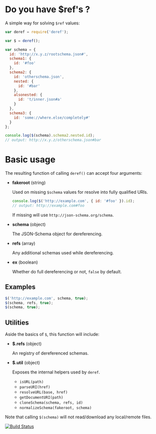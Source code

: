 Do you have $ref's ?
====================

A simple way for solving `$ref` values:

```javascript
var deref = require('deref');

var $ = deref();

var schema = {
  id: 'http://x.y.z/rootschema.json#',
  schema1: {
    id: '#foo'
  },
  schema2: {
    id: 'otherschema.json',
    nested: {
      id: '#bar'
    },
    alsonested: {
      id: 't/inner.json#a'
    }
  },
  schema3: {
    id: 'some://where.else/completely#'
  }
};

console.log($(schema).schema2.nested.id);
// output: http://x.y.z/otherschema.json#bar
```

Basic usage
===========

The resulting function of calling `deref()` can accept four arguments:

- **fakeroot** (string)

  Used on missing `$schema` values for resolve into fully qualified URIs.

  ```javascript
  console.log($('http://example.com', { id: '#foo' }).id);
  // output: http://example.com#foo
  ```

  If missing will use `http://json-schema.org/schema`.

- **schema** (object)

  The JSON-Schema object for dereferencing.

- **refs** (array)

  Any additional schemas used while dereferencing.

- **ex** (boolean)

  Whether do full dereferencing or not, `false` by default.

Examples
--------

```javascript
$('http://example.com', schema, true);
$(schema, refs, true);
$(schema, true);
```

Utilities
---------

Aside the basics of `$`, this function will include:

- **$.refs** (object)

  An registry of dereferenced schemas.

- **$.util** (object)

  Exposes the internal helpers used by `deref`.

  - `isURL(path)`
  - `parseURI(href)`
  - `resolveURL(base, href)`
  - `getDocumentURI(path)`
  - `cloneSchema(schema, refs, id)`
  - `normalizeSchema(fakeroot, schema)`

Note that calling `$(schema)` will not read/download any local/remote files.

[![Build Status](https://travis-ci.org/pateketrueke/deref.png?branch=master)](https://travis-ci.org/pateketrueke/deref)
